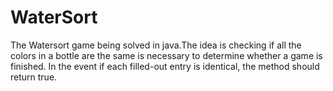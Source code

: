 # WaterSort
The Watersort game being solved in java.The idea is checking if all the colors in a bottle are the same is necessary to determine whether a game is finished. In the event if each filled-out entry is identical, the method should return true.
